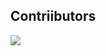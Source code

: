 ## Contriibutors
<a href="https://github.com/AimeKelvin/Ben_Real_estate_byChroste/graphs/contributors">
  <img src="https://contrib.rocks/image?repo=AimeKelvin/Ben_Real_estate_byChroste" />
</a>
